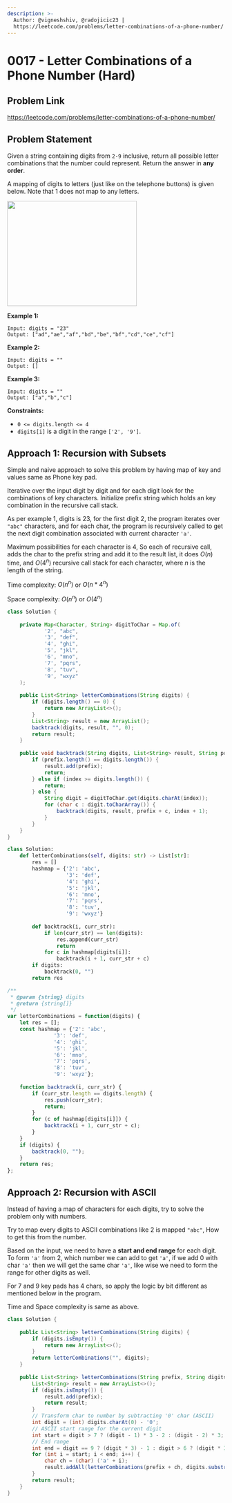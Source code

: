 ```yaml
---
description: >-
  Author: @vigneshshiv, @radojicic23 |
  https://leetcode.com/problems/letter-combinations-of-a-phone-number/
---
```


# 0017 - Letter Combinations of a Phone Number (Hard)

## Problem Link

https://leetcode.com/problems/letter-combinations-of-a-phone-number/

## Problem Statement

Given a string containing digits from `2-9` inclusive, return all possible letter combinations that the number could represent. Return the answer in **any order**.

A mapping of digits to letters (just like on the telephone buttons) is given below. Note that $1$ does not map to any letters.

<img src="https://assets.leetcode.com/uploads/2022/03/15/1200px-telephone-keypad2svg.png" width="300" height="243" />

**Example 1:**

```
Input: digits = "23"
Output: ["ad","ae","af","bd","be","bf","cd","ce","cf"]

```

**Example 2:**

```
Input: digits = ""
Output: []

```

**Example 3:**

```
Input: digits = ""
Output: ["a","b","c"]

```

**Constraints:**

* `0 <= digits.length <= 4`
* `digits[i]` is a digit in the range `['2', '9']`.

## Approach 1: Recursion with Subsets

Simple and naive approach to solve this problem by having map of key and values same as Phone key pad. 

Iterative over the input digit by digit and for each digit look for the combinations of key characters. Initialize prefix string which holds an key combination in the recursive call stack. 

As per example 1, digits is $23$, for the first digit $2$, the program iterates over `"abc"` characters, and for each char, the program is recursively called to get the next digit combination associated with current character `'a'`. 

Maximum possibilities for each character is $4$, So each of recursive call, adds the char to the prefix string and add it to the result list, it does $O(n)$ time, and $O(4^n)$ recursive call stack for each character, where $n$ is the length of the string.

Time complexity: $O(n ^ n)$ or $O(n * 4^n)$

Space complexity: $O(n^n)$ or $O(4 ^ n)$

<Tabs>
<TabItem value="java" label="Java">
<SolutionAuthor name="@vigneshshiv"/>

```java
class Solution {
    
    private Map<Character, String> digitToChar = Map.of(
            '2', "abc",
            '3', "def",
            '4', "ghi",
            '5', "jkl",
            '6', "mno",
            '7', "pqrs",
            '8', "tuv",
            '9', "wxyz"
    );
    
    public List<String> letterCombinations(String digits) {
        if (digits.length() == 0) {
            return new ArrayList<>();
        }
        List<String> result = new ArrayList();
        backtrack(digits, result, "", 0);
        return result;
    }
    
    public void backtrack(String digits, List<String> result, String prefix, int index) {
        if (prefix.length() == digits.length()) {
            result.add(prefix);
            return;
        } else if (index >= digits.length()) {
            return;
        } else {
            String digit = digitToChar.get(digits.charAt(index));
            for (char c : digit.toCharArray()) {
                backtrack(digits, result, prefix + c, index + 1);
            }
        }
    }
}
```

</TabItem>

<TabItem value="py" label="Python">
<SolutionAuthor name="@radojicic23"/>

```py
class Solution:
    def letterCombinations(self, digits: str) -> List[str]:
        res = []
        hashmap = {'2': 'abc', 
                   '3': 'def', 
                   '4': 'ghi', 
                   '5': 'jkl', 
                   '6': 'mno', 
                   '7': 'pqrs', 
                   '8': 'tuv', 
                   '9': 'wxyz'}
                   
        def backtrack(i, curr_str):
            if len(curr_str) == len(digits):
                res.append(curr_str)
                return 
            for c in hashmap[digits[i]]:
                backtrack(i + 1, curr_str + c)
        if digits:
            backtrack(0, "")
        return res 
```

</TabItem>

<TabItem value="js" label="JavaScript">
<SolutionAuthor name="@radojicic23"/>

```js
/**
 * @param {string} digits
 * @return {string[]}
 */
var letterCombinations = function(digits) {
    let res = [];
    const hashmap = {'2': 'abc', 
               '3': 'def', 
               '4': 'ghi', 
               '5': 'jkl', 
               '6': 'mno', 
               '7': 'pqrs', 
               '8': 'tuv', 
               '9': 'wxyz'};
    
    function backtrack(i, curr_str) {
        if (curr_str.length == digits.length) {
            res.push(curr_str);
            return;
        }
        for (c of hashmap[digits[i]]) {
            backtrack(i + 1, curr_str + c);
        }
    }
    if (digits) {
        backtrack(0, "");
    }
    return res;
};
```

</TabItem>
</Tabs>


## Approach 2: Recursion with ASCII

Instead of having a map of characters for each digits, try to solve the problem only with numbers. 

Try to map every digits to ASCII combinations like $2$ is mapped `"abc"`, How to get this from the number. 

Based on the input, we need to have a **start and end range** for each digit. To form `'a'` from $2$, which number we can add to get `'a'`, if we add $0$ with char `'a'` then we will get the same char `'a'`, like wise we need to form the range for other digits as well. 

For $7$ and $9$ key pads has 4 chars, so apply the logic by bit different as mentioned below in the program. 

Time and Space complexity is same as above.

<Tabs>
<TabItem value="java" label="Java">
<SolutionAuthor name="@vigneshshiv"/>

```java
class Solution {
    
    public List<String> letterCombinations(String digits) {
        if (digits.isEmpty()) {
            return new ArrayList<>();
        }
        return letterCombinations("", digits);
    }
    
    public List<String> letterCombinations(String prefix, String digits) {
        List<String> result = new ArrayList<>();
        if (digits.isEmpty()) {
            result.add(prefix);
            return result;
        }
        // Transform char to number by subtracting '0' char (ASCII)
        int digit = (int) digits.charAt(0) - '0';
        // ASCII start range for the current digit
        int start = digit > 7 ? (digit - 1) * 3 - 2 : (digit - 2) * 3;
        // End range
        int end = digit == 9 ? (digit * 3) - 1 : digit > 6 ? (digit * 3) - 2 : (digit - 1) * 3;
        for (int i = start; i < end; i++) {
            char ch = (char) ('a' + i);
            result.addAll(letterCombinations(prefix + ch, digits.substring(1)));
        }
        return result;
    }
}
```

</TabItem>
</Tabs>